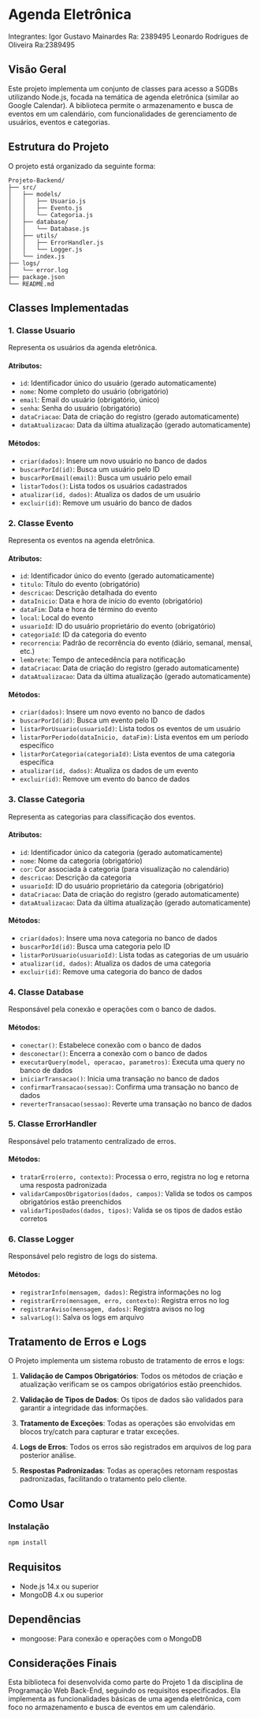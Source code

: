 # Agenda Eletrônica
Integrantes: 
Igor Gustavo Mainardes Ra: 2389495
Leonardo Rodrigues de Oliveira Ra:2389495

## Visão Geral

Este projeto implementa um conjunto de classes para acesso a SGDBs utilizando Node.js, focada na temática de agenda eletrônica (similar ao Google Calendar). A biblioteca permite o armazenamento e busca de eventos em um calendário, com funcionalidades de gerenciamento de usuários, eventos e categorias.

## Estrutura do Projeto

O projeto está organizado da seguinte forma:

```
Projeto-Backend/
├── src/
│   ├── models/
│   │   ├── Usuario.js
│   │   ├── Evento.js
│   │   └── Categoria.js
│   ├── database/
│   │   └── Database.js
│   ├── utils/
│   │   ├── ErrorHandler.js
│   │   └── Logger.js
│   └── index.js
├── logs/
│   └── error.log
├── package.json
└── README.md
```

## Classes Implementadas

### 1. Classe Usuario

Representa os usuários da agenda eletrônica.

#### Atributos:
- `id`: Identificador único do usuário (gerado automaticamente)
- `nome`: Nome completo do usuário (obrigatório)
- `email`: Email do usuário (obrigatório, único)
- `senha`: Senha do usuário (obrigatório)
- `dataCriacao`: Data de criação do registro (gerado automaticamente)
- `dataAtualizacao`: Data da última atualização (gerado automaticamente)

#### Métodos:
- `criar(dados)`: Insere um novo usuário no banco de dados
- `buscarPorId(id)`: Busca um usuário pelo ID
- `buscarPorEmail(email)`: Busca um usuário pelo email
- `listarTodos()`: Lista todos os usuários cadastrados
- `atualizar(id, dados)`: Atualiza os dados de um usuário
- `excluir(id)`: Remove um usuário do banco de dados

### 2. Classe Evento

Representa os eventos na agenda eletrônica.

#### Atributos:
- `id`: Identificador único do evento (gerado automaticamente)
- `titulo`: Título do evento (obrigatório)
- `descricao`: Descrição detalhada do evento
- `dataInicio`: Data e hora de início do evento (obrigatório)
- `dataFim`: Data e hora de término do evento
- `local`: Local do evento
- `usuarioId`: ID do usuário proprietário do evento (obrigatório)
- `categoriaId`: ID da categoria do evento
- `recorrencia`: Padrão de recorrência do evento (diário, semanal, mensal, etc.)
- `lembrete`: Tempo de antecedência para notificação
- `dataCriacao`: Data de criação do registro (gerado automaticamente)
- `dataAtualizacao`: Data da última atualização (gerado automaticamente)

#### Métodos:
- `criar(dados)`: Insere um novo evento no banco de dados
- `buscarPorId(id)`: Busca um evento pelo ID
- `listarPorUsuario(usuarioId)`: Lista todos os eventos de um usuário
- `listarPorPeriodo(dataInicio, dataFim)`: Lista eventos em um período específico
- `listarPorCategoria(categoriaId)`: Lista eventos de uma categoria específica
- `atualizar(id, dados)`: Atualiza os dados de um evento
- `excluir(id)`: Remove um evento do banco de dados

### 3. Classe Categoria

Representa as categorias para classificação dos eventos.

#### Atributos:
- `id`: Identificador único da categoria (gerado automaticamente)
- `nome`: Nome da categoria (obrigatório)
- `cor`: Cor associada à categoria (para visualização no calendário)
- `descricao`: Descrição da categoria
- `usuarioId`: ID do usuário proprietário da categoria (obrigatório)
- `dataCriacao`: Data de criação do registro (gerado automaticamente)
- `dataAtualizacao`: Data da última atualização (gerado automaticamente)

#### Métodos:
- `criar(dados)`: Insere uma nova categoria no banco de dados
- `buscarPorId(id)`: Busca uma categoria pelo ID
- `listarPorUsuario(usuarioId)`: Lista todas as categorias de um usuário
- `atualizar(id, dados)`: Atualiza os dados de uma categoria
- `excluir(id)`: Remove uma categoria do banco de dados

### 4. Classe Database

Responsável pela conexão e operações com o banco de dados.

#### Métodos:
- `conectar()`: Estabelece conexão com o banco de dados
- `desconectar()`: Encerra a conexão com o banco de dados
- `executarQuery(model, operacao, parametros)`: Executa uma query no banco de dados
- `iniciarTransacao()`: Inicia uma transação no banco de dados
- `confirmarTransacao(sessao)`: Confirma uma transação no banco de dados
- `reverterTransacao(sessao)`: Reverte uma transação no banco de dados

### 5. Classe ErrorHandler

Responsável pelo tratamento centralizado de erros.

#### Métodos:
- `tratarErro(erro, contexto)`: Processa o erro, registra no log e retorna uma resposta padronizada
- `validarCamposObrigatorios(dados, campos)`: Valida se todos os campos obrigatórios estão preenchidos
- `validarTiposDados(dados, tipos)`: Valida se os tipos de dados estão corretos

### 6. Classe Logger

Responsável pelo registro de logs do sistema.

#### Métodos:
- `registrarInfo(mensagem, dados)`: Registra informações no log
- `registrarErro(mensagem, erro, contexto)`: Registra erros no log
- `registrarAviso(mensagem, dados)`: Registra avisos no log
- `salvarLog()`: Salva os logs em arquivo

## Tratamento de Erros e Logs

O Projeto implementa um sistema robusto de tratamento de erros e logs:

1. **Validação de Campos Obrigatórios**: Todos os métodos de criação e atualização verificam se os campos obrigatórios estão preenchidos.

2. **Validação de Tipos de Dados**: Os tipos de dados são validados para garantir a integridade das informações.

3. **Tratamento de Exceções**: Todas as operações são envolvidas em blocos try/catch para capturar e tratar exceções.

4. **Logs de Erros**: Todos os erros são registrados em arquivos de log para posterior análise.

5. **Respostas Padronizadas**: Todas as operações retornam respostas padronizadas, facilitando o tratamento pelo cliente.

## Como Usar

### Instalação

```bash
npm install 
```
## Requisitos

- Node.js 14.x ou superior
- MongoDB 4.x ou superior

## Dependências

- mongoose: Para conexão e operações com o MongoDB

## Considerações Finais

Esta biblioteca foi desenvolvida como parte do Projeto 1 da disciplina de Programação Web Back-End, seguindo os requisitos especificados. Ela implementa as funcionalidades básicas de uma agenda eletrônica, com foco no armazenamento e busca de eventos em um calendário.
